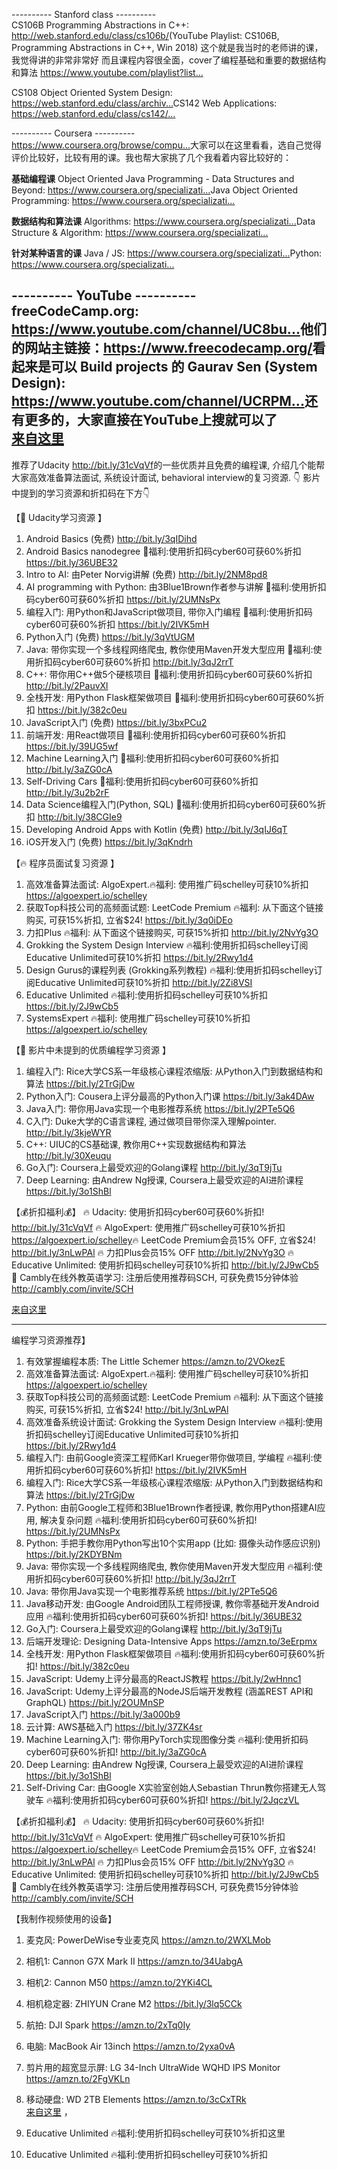 ---------- Stanford class ----------   
 CS106B Programming Abstractions in C++: http://web.stanford.edu/class/cs106b/​
 (YouTube Playlist: CS106B, Programming Abstractions in C++, Win 2018) 
 这个就是我当时的老师讲的课，我觉得讲的非常非常好
 而且课程内容很全面，cover了编程基础和重要的数据结构和算法
 https://www.youtube.com/playlist?list...​
 
 
 CS108 Object Oriented System Design: https://web.stanford.edu/class/archiv...​
 CS142 Web Applications: https://web.stanford.edu/class/cs142/...​
 
 
  ---------- Coursera ----------   
 https://www.coursera.org/browse/compu...​
 大家可以在这里看看，选自己觉得评价比较好，比较有用的课。我也帮大家挑了几个我看着内容比较好的：
 
 **基础编程课**
 Object Oriented Java Programming - Data Structures and Beyond: https://www.coursera.org/specializati...​
 Java Object Oriented Programming: https://www.coursera.org/specializati...​
 
 **数据结构和算法课**
 Algorithms: https://www.coursera.org/specializati...​
 Data Structure & Algorithm: https://www.coursera.org/specializati...​
 
 **针对某种语言的课**
 Java / JS: https://www.coursera.org/specializati...​
 Python: https://www.coursera.org/specializati...​
 
 
  ---------- YouTube  ----------   
 freeCodeCamp.org: https://www.youtube.com/channel/UC8bu...​
 他们的网站主链接：https://www.freecodecamp.org/​ 看起来是可以 Build projects 的
 Gaurav Sen (System Design): https://www.youtube.com/channel/UCRPM...​
 还有更多的，大家直接在YouTube上搜就可以了  
 [来自这里](https://www.youtube.com/watch?v=uxBptb4fNOA&ab_channel=bianbian%E8%BE%B9%E8%BE%B9)
 -----------------------------
 
 推荐了Udacity http://bit.ly/31cVqVf​ 的一些优质并且免费的编程课, 介绍几个能帮大家高效准备算法面试, 系统设计面试, behavioral interview的复习资源. 👇 影片中提到的学习资源和折扣码在下方👇

【💜 Udacity学习资源 】
1. Android Basics (免费)
http://bit.ly/3qIDihd​
2. Android Basics nanodegree 💜福利:使用折扣码cyber60可获60%折扣
https://bit.ly/36UBE32​
3. Intro to AI: 由Peter Norvig讲解 (免费)
http://bit.ly/2NM8pd8​
4. AI programming with Python: 由3Blue1Brown作者参与讲解 💜福利:使用折扣码cyber60可获60%折扣
https://bit.ly/2UMNsPx​
5. 编程入门: 用Python和JavaScript做项目, 带你入门编程 💜福利:使用折扣码cyber60可获60%折扣
https://bit.ly/2IVK5mH​
6. Python入门 (免费)
https://bit.ly/3qVtUGM​
7. Java: 带你实现一个多线程网络爬虫, 教你使用Maven开发大型应用 💜福利:使用折扣码cyber60可获60%折扣
http://bit.ly/3qJ2rrT​
8. C++: 带你用C++做5个硬核项目 💜福利:使用折扣码cyber60可获60%折扣
http://bit.ly/2PauvXl​
9. 全栈开发: 用Python Flask框架做项目 💜福利:使用折扣码cyber60可获60%折扣
https://bit.ly/382c0eu​
10. JavaScript入门 (免费)
https://bit.ly/3bxPCu2​
11. 前端开发: 用React做项目 💜福利:使用折扣码cyber60可获60%折扣
https://bit.ly/39UG5wf​
12. Machine Learning入门 💜福利:使用折扣码cyber60可获60%折扣
http://bit.ly/3aZG0cA​
13. Self-Driving Cars 💜福利:使用折扣码cyber60可获60%折扣
http://bit.ly/3u2b2rF​
14. Data Science编程入门(Python, SQL) 💜福利:使用折扣码cyber60可获60%折扣
http://bit.ly/38CGIe9​
15. Developing Android Apps with Kotlin (免费)
http://bit.ly/3qIJ6qT​
16. iOS开发入门 (免费)
https://bit.ly/3qKndrh​

【🔥 程序员面试复习资源 】
1. 高效准备算法面试: AlgoExpert.🔥福利: 使用推广码schelley可获10%折扣
https://algoexpert.io/schelley​
2. 获取Top科技公司的高频面试题: LeetCode Premium 🔥福利: 从下面这个链接购买, 可获15%折扣, 立省$24!
https://bit.ly/3q0iDEo​
3. 力扣Plus 🔥福利: 从下面这个链接购买, 可获15%折扣
http://bit.ly/2NvYg3O​
4. Grokking the System Design Interview 🔥福利:使用折扣码schelley订阅Educative Unlimited可获10%折扣
https://bit.ly/2Rwy1d4​
5. Design Gurus的课程列表 (Grokking系列教程) 🔥福利:使用折扣码schelley订阅Educative Unlimited可获10%折扣
http://bit.ly/2Zi8VSI​
6. Educative Unlimited 🔥福利:使用折扣码schelley可获10%折扣
https://bit.ly/2J9wCb5​
7. SystemsExpert 🔥福利: 使用推广码schelley可获10%折扣
https://algoexpert.io/schelley​

【💎 影片中未提到的优质编程学习资源 】
1. 编程入门: Rice大学CS系一年级核心课程浓缩版: 从Python入门到数据结构和算法 
https://bit.ly/2TrGjDw​
2. Python入门: Cousera上评分最高的Python入门课
https://bit.ly/3ak4DAw​
3. Java入门: 带你用Java实现一个电影推荐系统
https://bit.ly/2PTe5Q6​
4. C入门: Duke大学的C语言课程, 通过做项目带你深入理解pointer.
http://bit.ly/3kjeWYR​
5. C++: UIUC的CS基础课, 教你用C++实现数据结构和算法
http://bit.ly/30Xeuqu​
6. Go入门: Coursera上最受欢迎的Golang课程
http://bit.ly/3qT9jTu​
7. Deep Learning: 由Andrew Ng授课, Coursera上最受欢迎的AI进阶课程
https://bit.ly/3o1ShBl​

【💰折扣福利💰】
🔥 Udacity: 使用折扣码cyber60可获60%折扣!
http://bit.ly/31cVqVf​
🔥 AlgoExpert: 使用推广码schelley可获10%折扣
https://algoexpert.io/schelley​
🔥 LeetCode Premium会员15% OFF, 立省$24!
http://bit.ly/3nLwPAl​
🔥 力扣Plus会员15% OFF
http://bit.ly/2NvYg3O​
🔥 Educative Unlimited: 使用折扣码schelley可获10%折扣
http://bit.ly/2J9wCb5​
💜 Cambly在线外教英语学习: 注册后使用推荐码SCH, 可获免费15分钟体验
http://cambly.com/invite/SCH  

[来自这里](https://www.youtube.com/watch?v=-9HapR9jct0&ab_channel=SchelleyYuki)  

-------------------  
编程学习资源推荐】
1. 有效掌握编程本质: The Little Schemer
https://amzn.to/2VOkezE​
2. 高效准备算法面试: AlgoExpert.🔥福利: 使用推广码schelley可获10%折扣
https://algoexpert.io/schelley​
3. 获取Top科技公司的高频面试题: LeetCode Premium 🔥福利: 从下面这个链接购买, 可获15%折扣, 立省$24!
http://bit.ly/3nLwPAl​
4. 高效准备系统设计面试: Grokking the System Design Interview 🔥福利:使用折扣码schelley订阅Educative Unlimited可获10%折扣
https://bit.ly/2Rwy1d4​
5. 编程入门: 由前Google资深工程师Karl Krueger带你做项目, 学编程 🔥福利:使用折扣码cyber60可获60%折扣!
https://bit.ly/2IVK5mH​
6. 编程入门: Rice大学CS系一年级核心课程浓缩版: 从Python入门到数据结构和算法 
https://bit.ly/2TrGjDw​
7. Python: 由前Google工程师和3Blue1Brown作者授课, 教你用Python搭建AI应用, 解决复杂问题 🔥福利:使用折扣码cyber60可获60%折扣!
https://bit.ly/2UMNsPx​
8. Python: 手把手教你用Python写出10个实用app (比如: 摄像头动作感应识别)
https://bit.ly/2KDYBNm​
9. Java: 带你实现一个多线程网络爬虫, 教你使用Maven开发大型应用 🔥福利:使用折扣码cyber60可获60%折扣!
http://bit.ly/3qJ2rrT​
10. Java: 带你用Java实现一个电影推荐系统
https://bit.ly/2PTe5Q6​
11. Java移动开发: 由Google Android团队工程师授课, 教你零基础开发Android应用 🔥福利:使用折扣码cyber60可获60%折扣!
https://bit.ly/36UBE32​
12. Go入门: Coursera上最受欢迎的Golang课程
http://bit.ly/3qT9jTu​
13. 后端开发理论: Designing Data-Intensive Apps
https://amzn.to/3eErpmx​
14. 全栈开发: 用Python Flask框架做项目 🔥福利:使用折扣码cyber60可获60%折扣!
https://bit.ly/382c0eu​
15. JavaScript: Udemy上评分最高的ReactJS教程
https://bit.ly/2wHnnc1​
16. JavaScript: Udemy上评分最高的NodeJS后端开发教程 (涵盖REST API和GraphQL)
https://bit.ly/2OUMnSP​
17. JavaScript入门
https://bit.ly/3a000b9​
18. 云计算: AWS基础入门
https://bit.ly/37ZK4sr​
19. Machine Learning入门: 带你用PyTorch实现图像分类 🔥福利:使用折扣码cyber60可获60%折扣!
http://bit.ly/3aZG0cA​
20. Deep Learning: 由Andrew Ng授课, Coursera上最受欢迎的AI进阶课程
https://bit.ly/3o1ShBl​
21. Self-Driving Car: 由Google X实验室创始人Sebastian Thrun教你搭建无人驾驶车 🔥福利:使用折扣码cyber60可获60%折扣!
https://bit.ly/2JqczVL​

【💰折扣福利💰】
🔥 Udacity: 使用折扣码cyber60可获60%折扣!
http://bit.ly/31cVqVf​
🔥 AlgoExpert: 使用推广码schelley可获10%折扣
https://algoexpert.io/schelley​
🔥 LeetCode Premium会员15% OFF, 立省$24!
http://bit.ly/3nLwPAl​
🔥 力扣Plus会员15% OFF
http://bit.ly/2NvYg3O​
🔥 Educative Unlimited: 使用折扣码schelley可获10%折扣
http://bit.ly/2J9wCb5​
💜 Cambly在线外教英语学习: 注册后使用推荐码SCH, 可获免费15分钟体验
http://cambly.com/invite/SCH​

【我制作视频使用的设备】
1. 麦克风: PowerDeWise专业麦克风
https://amzn.to/2WXLMob​
2. 相机1: Cannon G7X Mark II
https://amzn.to/34UabgA​
3. 相机2: Cannon M50
https://amzn.to/2YKi4CL​
4. 相机稳定器: ZHIYUN Crane M2
https://bit.ly/3lq5CCk​
5. 航拍: DJI Spark
https://amzn.to/2xTq0Iy​
6. 电脑: MacBook Air 13inch
https://amzn.to/2yxa0vA​
7. 剪片用的超宽显示屏: LG 34-Inch UltraWide WQHD IPS Monitor
https://amzn.to/2FgVKLn​
8. 移动硬盘: WD 2TB Elements
https://amzn.to/3cCxTRk  
[来自这里](https://www.youtube.com/watch?v=Q33MZlhJF98&ab_channel=SchelleyYuki)  ，

6. Educative Unlimited 🔥福利:使用折扣码schelley可获10%折扣这里
6. Educative Unlimited 🔥福利:使用折扣码schelley可获10%折扣
